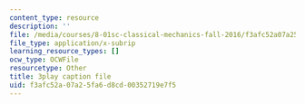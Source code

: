 ```yaml
---
content_type: resource
description: ''
file: /media/courses/8-01sc-classical-mechanics-fall-2016/f3afc52a07a25fa6d8cd00352719e7f5_emrHcqEvXpw.srt
file_type: application/x-subrip
learning_resource_types: []
ocw_type: OCWFile
resourcetype: Other
title: 3play caption file
uid: f3afc52a-07a2-5fa6-d8cd-00352719e7f5
---
```

